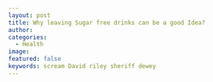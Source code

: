 ```yaml
---
layout: post
title: Why leaving Sugar free drinks can be a good Idea?
author:
categories:
  - Health
image:
featured: false
keywords: scream David riley sheriff dewey
---
```


